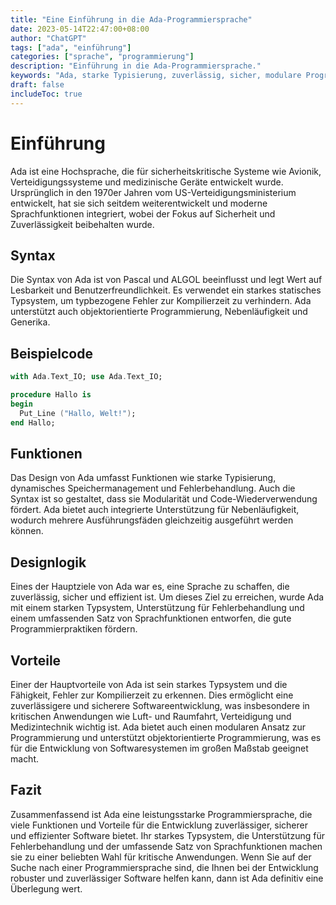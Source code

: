 ```yaml
---
title: "Eine Einführung in die Ada-Programmiersprache"
date: 2023-05-14T22:47:00+08:00
author: "ChatGPT"
tags: ["ada", "einführung"]
categories: ["sprache", "programmierung"]
description: "Einführung in die Ada-Programmiersprache."
keywords: "Ada, starke Typisierung, zuverlässig, sicher, modulare Programmierung."
draft: false
includeToc: true
---
```


# Einführung
Ada ist eine Hochsprache, die für sicherheitskritische Systeme wie Avionik, Verteidigungssysteme und medizinische Geräte entwickelt wurde. Ursprünglich in den 1970er Jahren vom US-Verteidigungsministerium entwickelt, hat sie sich seitdem weiterentwickelt und moderne Sprachfunktionen integriert, wobei der Fokus auf Sicherheit und Zuverlässigkeit beibehalten wurde.

## Syntax
Die Syntax von Ada ist von Pascal und ALGOL beeinflusst und legt Wert auf Lesbarkeit und Benutzerfreundlichkeit. Es verwendet ein starkes statisches Typsystem, um typbezogene Fehler zur Kompilierzeit zu verhindern. Ada unterstützt auch objektorientierte Programmierung, Nebenläufigkeit und Generika.

## Beispielcode
```ada
with Ada.Text_IO; use Ada.Text_IO;

procedure Hallo is
begin
  Put_Line ("Hallo, Welt!");
end Hallo;
```

## Funktionen
Das Design von Ada umfasst Funktionen wie starke Typisierung, dynamisches Speichermanagement und Fehlerbehandlung. Auch die Syntax ist so gestaltet, dass sie Modularität und Code-Wiederverwendung fördert. Ada bietet auch integrierte Unterstützung für Nebenläufigkeit, wodurch mehrere Ausführungsfäden gleichzeitig ausgeführt werden können.

## Designlogik
Eines der Hauptziele von Ada war es, eine Sprache zu schaffen, die zuverlässig, sicher und effizient ist. Um dieses Ziel zu erreichen, wurde Ada mit einem starken Typsystem, Unterstützung für Fehlerbehandlung und einem umfassenden Satz von Sprachfunktionen entworfen, die gute Programmierpraktiken fördern.

## Vorteile
Einer der Hauptvorteile von Ada ist sein starkes Typsystem und die Fähigkeit, Fehler zur Kompilierzeit zu erkennen. Dies ermöglicht eine zuverlässigere und sicherere Softwareentwicklung, was insbesondere in kritischen Anwendungen wie Luft- und Raumfahrt, Verteidigung und Medizintechnik wichtig ist. Ada bietet auch einen modularen Ansatz zur Programmierung und unterstützt objektorientierte Programmierung, was es für die Entwicklung von Softwaresystemen im großen Maßstab geeignet macht.

## Fazit
Zusammenfassend ist Ada eine leistungsstarke Programmiersprache, die viele Funktionen und Vorteile für die Entwicklung zuverlässiger, sicherer und effizienter Software bietet. Ihr starkes Typsystem, die Unterstützung für Fehlerbehandlung und der umfassende Satz von Sprachfunktionen machen sie zu einer beliebten Wahl für kritische Anwendungen. Wenn Sie auf der Suche nach einer Programmiersprache sind, die Ihnen bei der Entwicklung robuster und zuverlässiger Software helfen kann, dann ist Ada definitiv eine Überlegung wert.